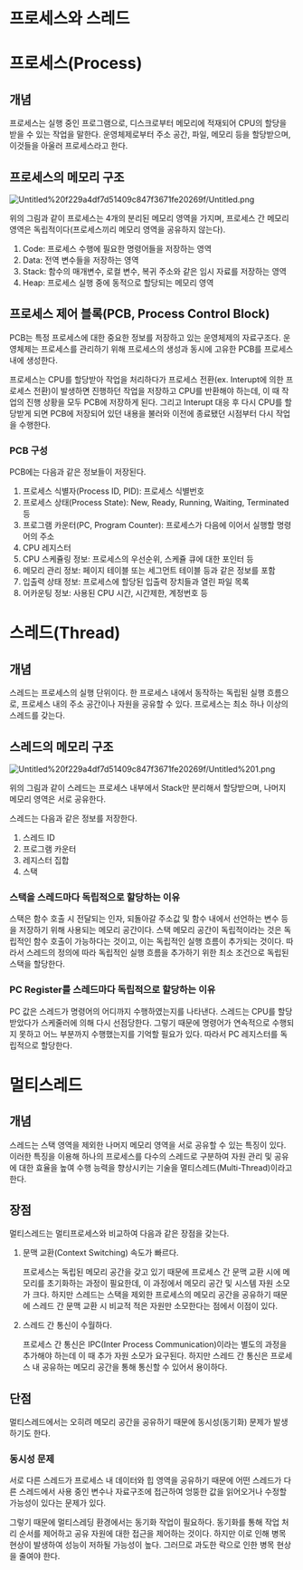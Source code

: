 # 프로세스와 스레드

# 프로세스(Process)

## 개념

프로세스는 실행 중인 프로그램으로, 디스크로부터 메모리에 적재되어 CPU의 할당을 받을 수 있는 작업을 말한다. 운영체제로부터 주소 공간, 파일, 메모리 등을 할당받으며, 이것들을 아울러 프로세스라고 한다.

## 프로세스의 메모리 구조

![Untitled%20f229a4df7d51409c847f3671fe20269f/Untitled.png](Untitled%20f229a4df7d51409c847f3671fe20269f/Untitled.png)

위의 그림과 같이 프로세스는 4개의 분리된 메모리 영역을 가지며, 프로세스 간 메모리 영역은 독립적이다(프로세스끼리 메모리 영역을 공유하지 않는다).

1. Code: 프로세스 수행에 필요한 명령어들을 저장하는 영역
2. Data: 전역 변수들을 저장하는 영역
3. Stack: 함수의 매개변수, 로컬 변수, 복귀 주소와 같은 임시 자료를 저장하는 영역
4. Heap: 프로세스 실행 중에 동적으로 할당되는 메모리 영역

## 프로세스 제어 블록(PCB, Process Control Block)

PCB는 특정 프로세스에 대한 중요한 정보를 저장하고 있는 운영체제의 자료구조다. 운영체제는 프로세스를 관리하기 위해 프로세스의 생성과 동시에 고유한 PCB를 프로세스 내에 생성한다.

프로세스는 CPU를 할당받아 작업을 처리하다가 프로세스 전환(ex. Interupt에 의한 프로세스 전환)이 발생하면 진행하던 작업을 저장하고 CPU를 반환해야 하는데, 이 때 작업의 진행 상황을 모두 PCB에 저장하게 된다. 그리고 Interupt 대응 후 다시 CPU를 할당받게 되면 PCB에 저장되어 있던 내용을 불러와 이전에 종료됐던 시점부터 다시 작업을 수행한다.

### PCB 구성

PCB에는 다음과 같은 정보들이 저장된다.

1. 프로세스 식별자(Process ID, PID): 프로세스 식별번호
2. 프로세스 상태(Process State): New, Ready, Running, Waiting, Terminated 등
3. 프로그램 카운터(PC, Program Counter): 프로세스가 다음에 이어서 실행할 명령어의 주소
4. CPU 레지스터
5. CPU 스케쥴링 정보: 프로세스의 우선순위, 스케쥴 큐에 대한 포인터 등
6. 메모리 관리 정보: 페이지 테이블 또는 세그먼트 테이블 등과 같은 정보를 포함
7. 입출력 상태 정보: 프로세스에 할당된 입출력 장치들과 열린 파일 목록
8. 어카운팅 정보: 사용된 CPU 시간, 시간제한, 계정번호 등

# 스레드(Thread)

## 개념

스레드는 프로세스의 실행 단위이다. 한 프로세스 내에서 동작하는 독립된 실행 흐름으로, 프로세스 내의 주소 공간이나 자원을 공유할 수 있다. 프로세스는 최소 하나 이상의 스레드를 갖는다.

## 스레드의 메모리 구조

![Untitled%20f229a4df7d51409c847f3671fe20269f/Untitled%201.png](Untitled%20f229a4df7d51409c847f3671fe20269f/Untitled%201.png)

위의 그림과 같이 스레드는 프로세스 내부에서 Stack만 분리해서 할당받으며, 나머지 메모리 영역은 서로 공유한다.

스레드는 다음과 같은 정보를 저장한다.

1. 스레드 ID
2. 프로그램 카운터
3. 레지스터 집합
4. 스택

### 스택을 스레드마다 독립적으로 할당하는 이유

스택은 함수 호출 시 전달되는 인자, 되돌아갈 주소값 및 함수 내에서 선언하는 변수 등을 저장하기 위해 사용되는 메모리 공간이다. 스택 메모리 공간이 독립적이라는 것은 독립적인 함수 호출이 가능하다는 것이고, 이는 독립적인 실행 흐름이 추가되는 것이다. 따라서 스레드의 정의에 따라 독립적인 실행 흐름을 추가하기 위한 최소 조건으로 독립된 스택을 할당한다.

### PC Register를 스레드마다 독립적으로 할당하는 이유

PC 값은 스레드가 명령어의 어디까지 수행하였는지를 나타낸다. 스레드는 CPU를 할당받았다가 스케줄러에 의해 다시 선점당한다. 그렇기 때문에 명령어가 연속적으로 수행되지 못하고 어느 부분까지 수행했는지를 기억할 필요가 있다. 따라서 PC 레지스터를 독립적으로 할당한다.

# 멀티스레드

## 개념

스레드는 스택 영역을 제외한 나머지 메모리 영역을 서로 공유할 수 있는 특징이 있다. 이러한 특징을 이용해 하나의 프로세스를 다수의 스레드로 구분하여 자원 관리 및 공유에 대한 효율을 높여 수행 능력을 향상시키는 기술을 멀티스레드(Multi-Thread)이라고 한다.

## 장점

멀티스레드는 멀티프로세스와 비교하여 다음과 같은 장점을 갖는다.

1. 문맥 교환(Context Switching) 속도가 빠르다.

    프로세스는 독립된 메모리 공간을 갖고 있기 때문에 프로세스 간 문맥 교환 시에 메모리를 초기화하는 과정이 필요한데, 이 과정에서 메모리 공간 및 시스템 자원 소모가 크다. 하지만 스레드는 스택을 제외한 프로세스의 메모리 공간을 공유하기 때문에 스레드 간 문맥 교환 시 비교적 적은 자원만 소모한다는 점에서 이점이 있다.

2. 스레드 간 통신이 수월하다.

    프로세스 간 통신은 IPC(Inter Process Communication)이라는 별도의 과정을 추가해야 하는데 이 때 추가 자원 소모가 요구된다. 하지만 스레드 간 통신은 프로세스 내 공유하는 메모리 공간을 통해 통신할 수 있어서 용이하다.

## 단점

멀티스레드에서는 오히려 메모리 공간을 공유하기 때문에 동시성(동기화) 문제가 발생하기도 한다.

### 동시성 문제

서로 다른 스레드가 프로세스 내 데이터와 힙 영역을 공유하기 때문에 어떤 스레드가 다른 스레드에서 사용 중인 변수나 자료구조에 접근하여 엉뚱한 값을 읽어오거나 수정할 가능성이 있다는 문제가 있다.

그렇기 때문에 멀티스레딩 환경에서는 동기화 작업이 필요하다. 동기화를 통해 작업 처리 순서를 제어하고 공유 자원에 대한 접근을 제어하는 것이다. 하지만 이로 인해 병목 현상이 발생하여 성능이 저하될 가능성이 높다. 그러므로 과도한 락으로 인한 병목 현상을 줄여야 한다.
